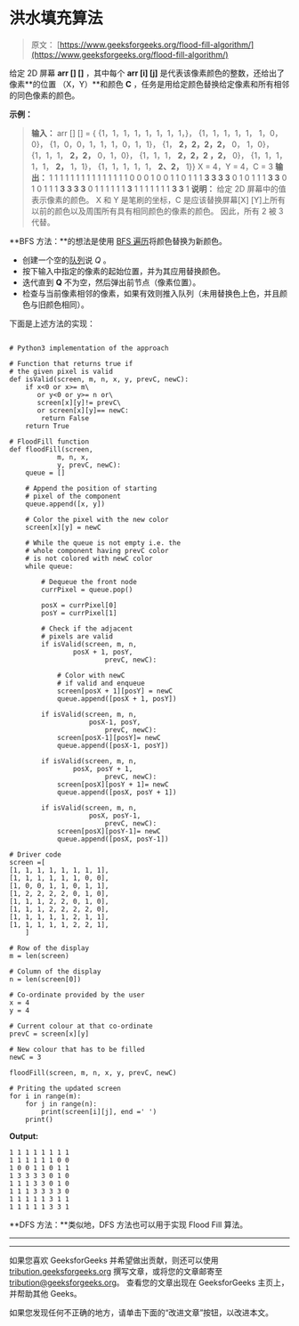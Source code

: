 # 洪水填充算法

> 原文： [https://www.geeksforgeeks.org/flood-fill-algorithm/](https://www.geeksforgeeks.org/flood-fill-algorithm/)

给定 2D 屏幕 **arr [] []** ，其中每个 **arr [i] [j]** 是代表该像素颜色的整数，还给出了像素**的位置 （X，Y）**和颜色 **C** ，任务是用给定颜色替换给定像素和所有相邻的同色像素的颜色。

**示例：**

> **输入：** arr [] [] = {
> {1，1，1，1，1，1，1，1，}，
> {1，1，1，1，1， 1，0，0}，
> {1，0，0，1，1，1，0，1，1}，
> {1， **2，2，2，2，** 0， 1，0}，
> {1，1，1， **2，2，** 0，1，0}，
> {1，1，1， **2，2，2 ，2，** 0}，
> {1，1，1，1，1， **2，** 1，1}，
> {1，1，1，1，1， **2、2，** 1}}
> X = 4，Y = 4，C = 3
> **输出：**
> 1 1 1 1 1 1 1 1 1
> 1 1 1 1 1 1 0 0 0
> 1 0 0 1 1 0 1 1
> 1 **3 3 3 3** 0 1 0
> 1 1 1 **3 3** 0 1 0
> 1 1 1 **3 3 3 3** 0
> 1 1 1 1 1 1 **3** 1 1
> 1 1 1 1 1 **3 3** 1
> **说明：**
> 给定 2D 屏幕中的值表示像素的颜色。 X 和 Y 是笔刷的坐标，C 是应该替换屏幕[X] [Y]上所有以前的颜色以及周围所有具有相同颜色的像素的颜色。 因此，所有 2 被 3 代替。

**BFS 方法：**的想法是使用 [BFS 遍历](https://www.geeksforgeeks.org/breadth-first-search-or-bfs-for-a-graph/)将颜色替换为新颜色。

*   创建一个空的[队列](http://www.geeksforgeeks.org/queue-data-structure/)说 *Q* 。
*   按下输入中指定的像素的起始位置，并为其应用替换颜色。
*   迭代直到 **Q** 不为空，然后弹出前节点（像素位置）。
*   检查与当前像素相邻的像素，如果有效则推入队列（未用替换色上色，并且颜色与旧颜色相同）。

下面是上述方法的实现：

```

# Python3 implementation of the approach 

# Function that returns true if  
# the given pixel is valid 
def isValid(screen, m, n, x, y, prevC, newC): 
    if x<0 or x>= m\ 
       or y<0 or y>= n or\ 
       screen[x][y]!= prevC\ 
       or screen[x][y]== newC: 
        return False
    return True

# FloodFill function 
def floodFill(screen,   
            m, n, x,   
            y, prevC, newC): 
    queue = [] 

    # Append the position of starting  
    # pixel of the component 
    queue.append([x, y]) 

    # Color the pixel with the new color 
    screen[x][y] = newC 

    # While the queue is not empty i.e. the  
    # whole component having prevC color  
    # is not colored with newC color 
    while queue: 

        # Dequeue the front node 
        currPixel = queue.pop() 

        posX = currPixel[0] 
        posY = currPixel[1] 

        # Check if the adjacent 
        # pixels are valid 
        if isValid(screen, m, n,   
                posX + 1, posY,   
                        prevC, newC): 

            # Color with newC 
            # if valid and enqueue 
            screen[posX + 1][posY] = newC 
            queue.append([posX + 1, posY]) 

        if isValid(screen, m, n,   
                    posX-1, posY,   
                        prevC, newC): 
            screen[posX-1][posY]= newC 
            queue.append([posX-1, posY]) 

        if isValid(screen, m, n,   
                posX, posY + 1,   
                        prevC, newC): 
            screen[posX][posY + 1]= newC 
            queue.append([posX, posY + 1]) 

        if isValid(screen, m, n,   
                    posX, posY-1,   
                        prevC, newC): 
            screen[posX][posY-1]= newC 
            queue.append([posX, posY-1]) 

# Driver code 
screen =[ 
[1, 1, 1, 1, 1, 1, 1, 1],  
[1, 1, 1, 1, 1, 1, 0, 0],  
[1, 0, 0, 1, 1, 0, 1, 1],  
[1, 2, 2, 2, 2, 0, 1, 0],  
[1, 1, 1, 2, 2, 0, 1, 0],  
[1, 1, 1, 2, 2, 2, 2, 0],  
[1, 1, 1, 1, 1, 2, 1, 1],  
[1, 1, 1, 1, 1, 2, 2, 1],  
    ] 

# Row of the display 
m = len(screen) 

# Column of the display 
n = len(screen[0]) 

# Co-ordinate provided by the user 
x = 4
y = 4

# Current colour at that co-ordinate 
prevC = screen[x][y] 

# New colour that has to be filled 
newC = 3

floodFill(screen, m, n, x, y, prevC, newC) 

# Priting the updated screen 
for i in range(m): 
    for j in range(n): 
        print(screen[i][j], end =' ') 
    print() 

```

**Output:**

```
1 1 1 1 1 1 1 1 
1 1 1 1 1 1 0 0 
1 0 0 1 1 0 1 1 
1 3 3 3 3 0 1 0 
1 1 1 3 3 0 1 0 
1 1 1 3 3 3 3 0 
1 1 1 1 1 3 1 1 
1 1 1 1 1 3 3 1

```

**DFS 方法：**类似地，DFS 方法也可以用于实现 Flood Fill 算法。



* * *

* * *

如果您喜欢 GeeksforGeeks 并希望做出贡献，则还可以使用 [tribution.geeksforgeeks.org](https://contribute.geeksforgeeks.org/) 撰写文章，或将您的文章邮寄至 tribution@geeksforgeeks.org。 查看您的文章出现在 GeeksforGeeks 主页上，并帮助其他 Geeks。

如果您发现任何不正确的地方，请单击下面的“改进文章”按钮，以改进本文。